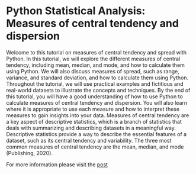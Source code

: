 # Python Statistical Analysis: Measures of central tendency and dispersion
Welcome to this tutorial on measures of central tendency and spread with Python. In this tutorial, we will explore the different measures of central tendency, including mean, median, and mode, and how to calculate them using Python. We will also discuss measures of spread, such as range, variance, and standard deviation, and how to calculate them using Python. Throughout the tutorial, we will use practical examples and fictitious and real-world datasets to illustrate the concepts and techniques. By the end of this tutorial, you will have a good understanding of how to use Python to calculate measures of central tendency and dispersion. You will also learn where it is appropriate to use each measure and how to interpret these measures to gain insights into your data.
Measures of central tendency are a key aspect of descriptive statistics, which is a branch of statistics that deals with summarizing and describing datasets in a meaningful way. Descriptive statistics provide a way to describe the essential features of a dataset, such as its central tendency and variability. The three most common measures of central tendency are the mean, median, and mode (Publishing, 2020).

For more information please visit the [post](https://medium.com/@microbioscopicdata/python-statistical-analysis-measures-of-central-tendency-and-dispersion-b615a6df821d)
